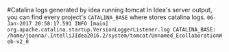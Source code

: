 #Catalina logs generated by idea running tomcat
In Idea's server output, you can find every project's `CATALINA_BASE` where stores catalina logs.
`
06-Jan-2017 20:58:17.591 INFO [main] org.apache.catalina.startup.VersionLoggerListener.log CATALINA_BASE:         /home/joanna/.IntelliJIdea2016.2/system/tomcat/Unnamed_EcollaborationWeb-v2_0
`